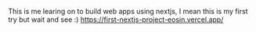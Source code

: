 This is me learing on to build web apps using nextjs, I mean this is my first try but wait and see :)
https://first-nextjs-project-eosin.vercel.app/
